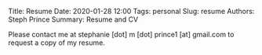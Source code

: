 Title: Resume
Date: 2020-01-28 12:00
Tags: personal
Slug: resume
Authors: Steph Prince
Summary: Resume and CV



Please contact me at stephanie [dot] m [dot] prince1 [at] gmail.com to request a copy of my resume.
